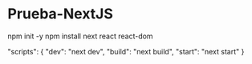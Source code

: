 # Prueba-NextJS

npm init -y
npm install next react react-dom


"scripts": {
  "dev": "next dev",
  "build": "next build",
  "start": "next start"
}
